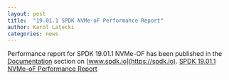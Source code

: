 ```yaml
---
layout: post
title:  "19.01.1 SPDK NVMe-oF Performance Report"
author: Karol Latecki
categories: news
---
```


Performance report for SPDK 19.01.1 NVMe-OF has been published in the [Documentation](https://spdk.io/doc/) section on [www.spdk.io](https://spdk.io).
[SPDK 19.01.1 NVMe-oF Performance Report](https://dqtibwqq6s6ux.cloudfront.net/download/performance-reports/SPDK_nvmeof_perf_report_19.01.1.pdf)
